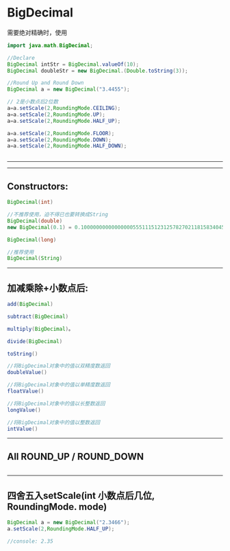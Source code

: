 # BigDecimal
需要绝对精确时，使用

```java
import java.math.BigDecimal;

//Declare
BigDecimal intStr = BigDecimal.valueOf(10);
BigDecimal doubleStr = new BigDecimal.(Double.toString(3));

//Round Up and Round Down
BigDecimal a = new BigDecimal("3.4455");

// 2是小数点后2位数
a=a.setScale(2,RoundingMode.CEILING);
a=a.setScale(2,RoundingMode.UP);
a=a.setScale(2,RoundingMode.HALF_UP);

a=a.setScale(2,RoundingMode.FLOOR);
a=a.setScale(2,RoundingMode.DOWN);
a=a.setScale(2,RoundingMode.HALF_DOWN);



```
---
---
## Constructors:
```java
BigDecimal(int) 

//不推荐使用，迫不得已也要转换成String
BigDecimal(double)
new BigDecimal(0.1) = 0.1000000000000000055511151231257827021181583404541015625；

BigDecimal(long) 

//推荐使用
BigDecimal(String)

```
---
## 加减乘除+小数点后:
```java
add(BigDecimal)

subtract(BigDecimal)

multiply(BigDecimal)。

divide(BigDecimal)

toString()

//将BigDecimal对象中的值以双精度数返回
doubleValue()    

//将BigDecimal对象中的值以单精度数返回
floatValue()   

//将BigDecimal对象中的值以长整数返回
longValue()  

//将BigDecimal对象中的值以整数返回
intValue()              
```
---
## All ROUND_UP / ROUND_DOWN 
```java


```
---
## 四舍五入setScale(int 小数点后几位, RoundingMode. mode)
```java
BigDecimal a = new BigDecimal("2.3466");
a.setScale(2,RoundingMode.HALF_UP);

//console: 2.35
```


